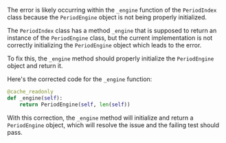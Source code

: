 The error is likely occurring within the `_engine` function of the `PeriodIndex` class because the `PeriodEngine` object is not being properly initialized.

The `PeriodIndex` class has a method `_engine` that is supposed to return an instance of the `PeriodEngine` class, but the current implementation is not correctly initializing the `PeriodEngine` object which leads to the error.

To fix this, the `_engine` method should properly initialize the `PeriodEngine` object and return it.

Here's the corrected code for the `_engine` function:

```python
@cache_readonly
def _engine(self):
    return PeriodEngine(self, len(self))
```

With this correction, the `_engine` method will initialize and return a `PeriodEngine` object, which will resolve the issue and the failing test should pass.